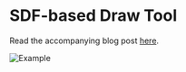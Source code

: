 # SDF-based Draw Tool 
Read the accompanying blog post [here](https://bronsonzgeb.com/index.php/2021/11/27/better-collider-generation-with-asset-processors/).

![Example]()

